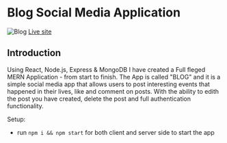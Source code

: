 # Blog Social Media Application

![Blog](https://i.ibb.co/wgdntRZ/Screenshot-3.png)
<a href="https://blogmediaapp.netlify.app/posts">Live site</a>

## Introduction
Using React, Node.js, Express & MongoDB I have created a Full fleged MERN Application - from start to finish. The App is called "BLOG" and it is a simple social media app that allows users to post interesting events that happened in their lives, like and comment on posts. With the ability to edith the post you have created, delete the post and full authentication functionality.

Setup:
- run ```npm i && npm start``` for both client and server side to start the app
